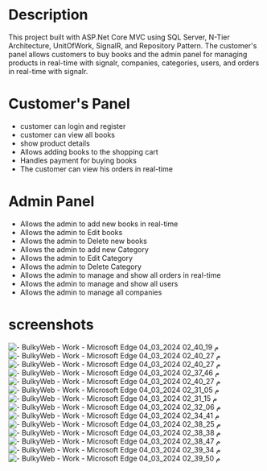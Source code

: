 # Description
This project built with ASP.Net Core MVC using SQL Server, N-Tier Architecture, UnitOfWork, SignalR, and Repository Pattern. The customer's panel allows customers to buy books and the admin panel for managing products in real-time with signalr, companies, categories, users, and orders in real-time with signalr.

# Customer's Panel
- customer can login and register
- customer can view all books
- show product details
- Allows adding books to the shopping cart
- Handles payment for buying books
- The customer can view his orders in real-time

# Admin Panel 
- Allows the admin to add new books in real-time
- Allows the admin to Edit books 
- Allows the admin to Delete new books 
- Allows the admin to add new Category 
- Allows the admin to Edit Category 
- Allows the admin to Delete Category
- Allows the admin to manage and show all orders in real-time
- Allows the admin to manage and show all users
- Allows the admin to manage all companies

# screenshots
![- BulkyWeb - Work - Microsoft​ Edge 04_03_2024 02_40_19 م](https://github.com/Yahya-Elebrashy/E-commerce-bookstore/assets/105698320/ef51688f-b5ff-4806-b888-38d77df2c411)
![- BulkyWeb - Work - Microsoft​ Edge 04_03_2024 02_40_27 م](https://github.com/Yahya-Elebrashy/E-commerce-bookstore/assets/105698320/663504fb-dda4-406f-a5e8-82b37767c113)
![- BulkyWeb - Work - Microsoft​ Edge 04_03_2024 02_40_27 م](https://github.com/Yahya-Elebrashy/E-commerce-bookstore/assets/105698320/5998c050-1d7c-46b7-baf8-784ff1f44266)
![- BulkyWeb - Work - Microsoft​ Edge 04_03_2024 02_37_46 م](https://github.com/Yahya-Elebrashy/E-commerce-bookstore/assets/105698320/1b3b4dfc-ddbf-4a0f-863f-202fd1001d0c)
![- BulkyWeb - Work - Microsoft​ Edge 04_03_2024 02_40_27 م](https://github.com/Yahya-Elebrashy/E-commerce-bookstore/assets/105698320/8dfbaeb4-47c8-48f1-b872-9277ab99a8c8)
![- BulkyWeb - Work - Microsoft​ Edge 04_03_2024 02_31_05 م](https://github.com/Yahya-Elebrashy/E-commerce-bookstore/assets/105698320/e4d0d430-abf2-4dee-8ba4-0fc7d2de0aa2)
![- BulkyWeb - Work - Microsoft​ Edge 04_03_2024 02_31_15 م](https://github.com/Yahya-Elebrashy/E-commerce-bookstore/assets/105698320/578c75d2-aabe-4330-a426-c77f18d02a69)
![- BulkyWeb - Work - Microsoft​ Edge 04_03_2024 02_32_06 م](https://github.com/Yahya-Elebrashy/E-commerce-bookstore/assets/105698320/21e1af83-255d-48c3-b8af-6c0bc8593ba2)
![- BulkyWeb - Work - Microsoft​ Edge 04_03_2024 02_34_41 م](https://github.com/Yahya-Elebrashy/E-commerce-bookstore/assets/105698320/e1c3966e-fdff-4564-b6ee-057188a1c57c)
![- BulkyWeb - Work - Microsoft​ Edge 04_03_2024 02_38_25 م](https://github.com/Yahya-Elebrashy/E-commerce-bookstore/assets/105698320/2a53e412-316f-4918-911a-cb547ed685b6)
![- BulkyWeb - Work - Microsoft​ Edge 04_03_2024 02_38_38 م](https://github.com/Yahya-Elebrashy/E-commerce-bookstore/assets/105698320/4e6beef8-2662-4092-a8d2-f004db373c38)
![- BulkyWeb - Work - Microsoft​ Edge 04_03_2024 02_38_47 م](https://github.com/Yahya-Elebrashy/E-commerce-bookstore/assets/105698320/bc479dc8-ee66-49c4-bf7e-191a739b3214)
![- BulkyWeb - Work - Microsoft​ Edge 04_03_2024 02_39_34 م](https://github.com/Yahya-Elebrashy/E-commerce-bookstore/assets/105698320/9be6ff3f-e0fe-4845-86f3-fbcb8ed4cfa0)
![- BulkyWeb - Work - Microsoft​ Edge 04_03_2024 02_39_50 م](https://github.com/Yahya-Elebrashy/E-commerce-bookstore/assets/105698320/d5c7e91a-dfea-41f5-886a-b7732da13e18)

